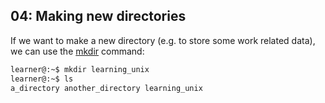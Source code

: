 ## 04: Making new directories

If we want to make a new directory (e.g. to store some work related data), we can use the [mkdir][] command:

```bash
learner@:~$ mkdir learning_unix
learner@:~$ ls
a_directory another_directory learning_unix
```

[mkdir]: https://en.wikipedia.org/wiki/Mkdir
